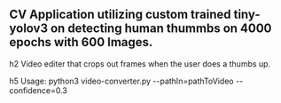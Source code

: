## CV Application utilizing custom trained tiny-yolov3 on detecting human thummbs on 4000 epochs with 600 Images.

h2 Video editer that crops out frames when the user does a thumbs up.

h5 Usage: python3 video-converter.py --pathIn=pathToVideo --confidence=0.3 
